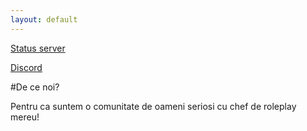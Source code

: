 ```yaml
---
layout: default
---
```


[Status server](/status-server.html)

[Discord](/discord.html)

#De ce noi?

Pentru ca suntem o comunitate de oameni seriosi cu chef de roleplay mereu!
